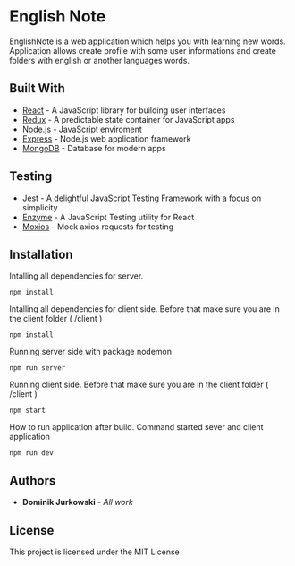 # English Note

EnglishNote is a web application which helps you with learning new words. 
Application allows create profile with some user informations and create folders with english or another languages words.

## Built With

* [React](https://reactjs.org/) - A JavaScript library for building user interfaces
* [Redux](https://redux.js.org/) - A predictable state container for JavaScript apps
* [Node.js](nodejs.org) - JavaScript enviroment
* [Express](https://expressjs.com/) - Node.js web application framework
* [MongoDB](https://www.mongodb.com/) - Database for modern apps

## Testing

* [Jest](https://jestjs.io/) - A delightful JavaScript Testing Framework with a focus on simplicity
* [Enzyme](https://enzymejs.github.io/enzyme/) - A JavaScript Testing utility for React 
* [Moxios](https://github.com/axios/moxios) - Mock axios requests for testing

## Installation

Intalling all dependencies for server.

```
npm install
```

Intalling all dependencies for client side. Before that make sure you are in the client folder ( /client )

```
npm install
```

Running server side with package nodemon

```
npm run server 
```

Running client side. Before that make sure you are in the client folder ( /client )

```
npm start 
```

How to run application after build. Command started sever and client application

```
npm run dev
```

## Authors

* **Dominik Jurkowski** - *All work* 

## License

This project is licensed under the MIT License